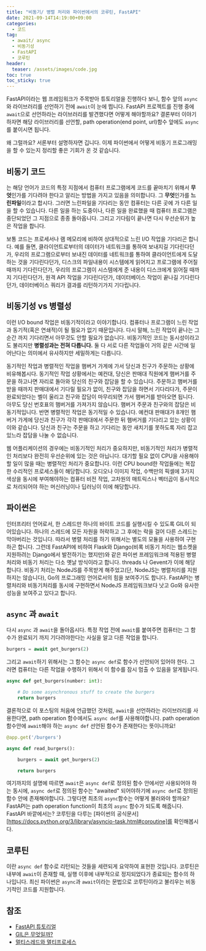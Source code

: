 ```yaml
---
title: "비동기/ 병렬 처리와 파이썬에서의 코루틴, FastAPI"
date: 2021-09-14T14:19:00+09:00
categories:
  - 코드
tag:
  - await/ async
  - 비동기성
  - FastAPI
  - 코루틴
header:
  teaser: /assets/images/code.jpg
toc: true
toc_sticky: true
---
```


FastAPI이라는 웹 프레임워크가 주목받아 튜토리얼을 진행하다 보니, 함수 앞의 `async`와 라이브러리를 선언하기 전에 `await`이 눈에 띕니다. FastAPI 프로젝트를 진행 중에 `await`으로 선언하라는 라이브러리를 발견했다면 어떻게 해야할까요? 결론부터 이야기하자면 해당 라이브러리를 선언할, path operation(end point, url)함수 앞에도 `async`를 붙이시면 됩니다. 

왜 그럴까요? 서론부터 설명하자면 깁니다. 이제 파이썬에서 어떻게 비동기 프로그래밍을 할 수 있는지 정리할 좋은 기회가 온 것 같습니다. 

## 비동기 코드
는 해당 언어가 코드의 특정 지점에서 컴퓨터 프로그램에게 코드를 끝마치기 위해서 **무엇**인가를 기다려야 한다고 알리는 방법을 가지고 있음을 의미합니다. 그 **무엇**인가를 **느린파일**이라고 합시다. 그러면 느린파일을 기다리는 동안 컴퓨터는 다른 곳에 가 다른 일을 할 수 있습니다. 다른 일을 하는 도중이나, 다른 일을 완료했을 때 컴퓨터 프로그램은 중단되었던 그 지점으로 종종 돌아옵니다. 그리고 기다림이 끝나면 다시 우선순위가 높은 작업을 합니다. 

보통 코드는 프로세서나 램 메모리에 비하여 상대적으로 느린 I/O 작업을 기다리곤 합니다. 예를 들면, 클라이언트로부터의 데이터가 네트워크를 통하여 보내지길 기다린다던가, 우리의 프로그램으로부터 보내진 데이터를 네트워크를 통하여 클라이언트에게 도달하는 것을 기다린다던가, 디스크의 파일내용이 시스템에게 읽어지고 프로그램에 주어질 때까지 기다린다던가, 우리의 프로그램이 시스템에게 준 내용이 디스크에게 읽어질 때까지 기다린다던가, 원격 API 작업을 기다린다던가, 데이터베이스 작업이 끝나길 기다린다던가, 데이터베이스 쿼리가 결과를 리턴하기가지 기다립니다.  

## 비동기성 vs 병렬성
이런 I/O bound 작업은 비동기적이라고 이야기합니다. 컴퓨터나 프로그램이 느린 작업과 동기적(혹은 연쇄적)이 될 필요가 없기 때문입니다. 다시 말해, 느린 작업이 끝나는 그 순간 까지 기다리면서 아무것도 안할 필요가 없습니다. 비동기적인 코드는 동시성이라고도 불리지만 **병렬성과는 전혀 다릅니다.** 둘 다 서로 다른 작업들이 거의 같은 시간에 일어난다는 의미에서 유사하지만 세밀하게는 다릅니다.

동기적인 작업과 병렬적인 작업을 햄버거 가게에 가서 당신과 친구가 주문하는 상황에 비유해봅시다. 동기적인 작업 상황에서는 예컨대, 당신은 판매대 직원에게 햄버거를 주문을 하고나면 자리로 돌아와 당신의 친구와 잡담을 할 수 있습니다. 주문하고 햄버거를 받을 때까지 판매대에서 기다릴 필요가 없이, 친구와 잡담을 하면서 기다리다가, 주문이 완료되었다는 벨이 울리고 친구와 잡담이 마무리되면 가서 햄버거를 받아오면 됩니다. 아무도 당신 번호표의 햄버거를 가져가지 않습니다. 햄버거 주문과 친구와의 잡담은 비동기적입니다. 반면 병렬적인 작업은 동기적일 수 있습니다. 예컨대 판매대가 8개인 햄버거 가게에 당신과 친구가 각각 판매대에서 주문한 뒤 햄버거를 기다리고 있는 상황이 이와 같습니다. 당신과 친구는 주문을 하고 기다리는 동안 새치기를 못하도록 자리 잡고 있느라 잡담을 나눌 수 없습니다.

웹 어플리케이션의 경우에는 비동기적인 처리가 중요하지만, 비동기적인 처리가 병렬적인 처리보다 완전히 우선순위에 있는 것은 아닙니다. 대기할 필요 없이 CPU을 사용해야할 일이 많을 때는 병렬적인 처리가 중요합니다. 이런 CPU bound한 작업들에는 복잡한 수리적인 프로세스들이 해당합니다. 오디오나 이미지 작업, 수백만의 픽셀에 3가지 색상을 동시에 부여해야하는 컴퓨터 비전 작업, 고차원의 매트릭스나 벡터곱이 동시적으로 처리되어야 하는 머신러닝이나 딥러닝이 이에 해당합니다. 

## 파이썬은
인터프리터 언어로서, 한 스레드만 하나의 바이트 코드를 실행시킬 수 있도록 GIL이 되어있습니다. 하나의 스레드에 모든 자원을 허락하고 그 후에는 락을 걸어 다른 스레드는 막아버리는 것입니다. 따라서 병렬 처리를 하기 위해서는 별도의 모듈을 사용하여 구현하곤 합니다. 그런데 FastAPI에 비하여 Flask와 Django(비록 비동기 처리는 웹소켓을 지원하려는 Django에서 발전하기는 했지만)와 같은 파이썬 프레임워크에 적용된 병렬 처리와 비동기 처리는 다소 옛날 방식이라고 합니다. threads 나 Gevent가 이에 해당합니다. 비동기 처리는 NodeJS를 주목받게 해주었고(단, NodeJS는 병렬처리를 지원하지는 않습니다), Go의 프로그래밍 언어로서의 힘을 보여주기도 합니다. FastAPI는 병렬처리와 비동기처리를 동시에 구현하면서 NodeJS 프레임워크보다 낫고 Go와 유사한 성능을 보여주고 있다고 합니다. 

## `async` 과 `await`
다시 `async` 과 `await`을 돌아옵시다. 특정 작업 전에 `await`를 붙여주면 컴퓨터는 그 함수가 완료되기 까지 기다려야한다는 사실을 알고 다른 작업을 합니다. 

```python
burgers = await get_burgers(2)
```

그리고 `await`하기 위해서는 그 함수는 `async def`로 함수가 선언되어 있어야 한다. 그러면 컴퓨터는 다른 작업을 수행하기 위해서 이 함수를 잠시 멈출 수 있음을 알게됩니다.  

```python
async def get_burgers(number: int):

    # Do some asynchronous stuff to create the burgers
    return burgers
```

결론적으로 이 포스팅의 처음에 언급했던 것처럼, `await`을 선언하라는 라이브러리를 사용한다면, path operation 함수에서도 `async def`를 사용해야합니다. path operation 함수안에 `await`해야 하는 `async def` 선언된 함수가 존재한다는 뜻이니까요!

```python
@app.get('/burgers')

async def read_burgers():

    burgers = await get_burgers(2)

    return burgers
```

여기까지의 설명에 따르면 `await`은 `async def`로 정의된 함수 안에서만 사용되어야 하는 동시에, `async def`로 정의된 함수는 "awaited" 되어야하기에 `async def`로 정의된 함수 안에 존재해야합니다. 그렇다면 최초의 `async`함수는 어떻게 불러와야 할까요? FastAPI는 path operation function이 최초의 `async` 함수가 되도록 해줍니다. FastAPI 바깥에서는? 코루틴을 다루는 [파이썬의 공식문서][https://docs.python.org/3/library/asyncio-task.html#coroutine]를 확인해봅시다. 

## 코루틴
이란 `async def` 함수로 리턴되는 것들을 세련되게 요약하여 표현한 것입니다. 코루틴은 내부에 `await`이 존재할 때, 실행 이후에 내부적으로 정지되었다가 종료되는 함수의 하나입니다. 최신 파이썬은 `async`과 `await`이라는 문법으로 코루틴이라고 불리우는 비동기적인 코드를 지원합니다.

## 참조
* [FastAPI 튜토리얼][FastAPI-tutorial]
* [GIL은 무엇일까?][what-is-gil]
* [멀티스레드와 멀티프로세스][multi-thread-process]

[FastAPI-tutorial]: [https://fastapi.tiangolo.com/async/#in-a-hurry]
[what-is-gil]: [https://ssungkang.tistory.com/entry/python-GIL-Global-interpreter-Lock%EC%9D%80-%EB%AC%B4%EC%97%87%EC%9D%BC%EA%B9%8C]
[multi-thread-process]: [https://monkey3199.github.io/develop/python/2018/12/04/python-pararrel.html]